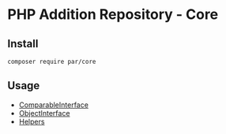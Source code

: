 PHP Addition Repository - Core
==============================

Install
-------

```
composer require par/core
```

Usage
-----

- [ComparableInterface](docs/ComparableInterface.md)
- [ObjectInterface](docs/ObjectInterface.md)
- [Helpers](docs/helpers.md)